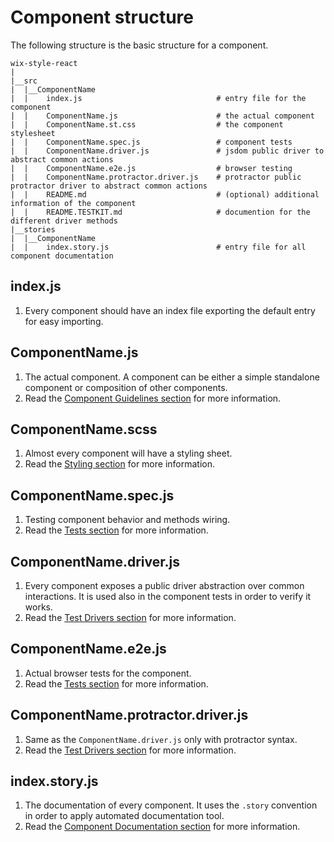# Component structure
The following structure is the basic structure for a component.

```
wix-style-react
|
|__src
|  |__ComponentName
|  |    index.js                              # entry file for the component
|  |    ComponentName.js                      # the actual component
|  |    ComponentName.st.css                  # the component stylesheet
|  |    ComponentName.spec.js                 # component tests
|  |    ComponentName.driver.js               # jsdom public driver to abstract common actions
|  |    ComponentName.e2e.js                  # browser testing
|  |    ComponentName.protractor.driver.js    # protractor public protractor driver to abstract common actions
|  |    README.md                             # (optional) additional information of the component
|  |    README.TESTKIT.md                     # documention for the different driver methods
|__stories
|  |__ComponentName
|  |    index.story.js                        # entry file for all component documentation
```


## index.js
1. Every component should have an index file  exporting the default entry for easy importing.

## ComponentName.js
1. The actual component. A component can be either a simple standalone component or composition of other components.
1. Read the [Component Guidelines section](./COMPONENT_GUIDELINES.md) for more information.

## ComponentName.scss
1. Almost every component will have a styling sheet.
1. Read the [Styling section](./STYLING.md) for more information.

## ComponentName.spec.js
1. Testing component behavior and methods wiring.
1. Read the [Tests section](./TESTING.md) for more information.

## ComponentName.driver.js
1. Every component exposes a public driver abstraction over common interactions. It is used also in the component tests in order to verify it works.
1. Read the [Test Drivers section](./TEST_DRIVERS.md) for more information.

## ComponentName.e2e.js
1. Actual browser tests for the component.
1. Read the [Tests section](./TESTING.md) for more information.

## ComponentName.protractor.driver.js
1. Same as the `ComponentName.driver.js` only with protractor syntax.
1. Read the [Test Drivers section](./TEST_DRIVERS.md) for more information.

## index.story.js
1. The documentation of every component. It uses the `.story` convention in order to apply automated documentation tool.
1. Read the [Component Documentation section](./DOCUMENTING_COMPONENTS.md) for more information.
